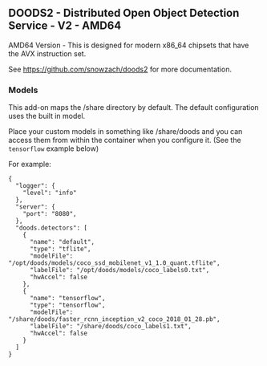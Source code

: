 ## DOODS2 - Distributed Open Object Detection Service - V2 - AMD64

AMD64 Version - This is designed for modern x86_64 chipsets that have the AVX instruction set.

See https://github.com/snowzach/doods2 for more documentation.

### Models

This add-on maps the /share directory by default. The default configuration uses the built in model.

Place your custom models in something like /share/doods and you can access them from within the container when you configure it.
(See the `tensorflow` example below)

For example:

```
{
  "logger": {
    "level": "info"
  },
  "server": {
    "port": "8080",
  },
  "doods.detectors": [
    {
      "name": "default",
      "type": "tflite",
      "modelFile": "/opt/doods/models/coco_ssd_mobilenet_v1_1.0_quant.tflite",
      "labelFile": "/opt/doods/models/coco_labels0.txt",
      "hwAccel": false
    },
    {
      "name": "tensorflow",
      "type": "tensorflow",
      "modelFile": "/share/doods/faster_rcnn_inception_v2_coco_2018_01_28.pb",
      "labelFile": "/share/doods/coco_labels1.txt",
      "hwAccel": false
    }
  ]
}
```
